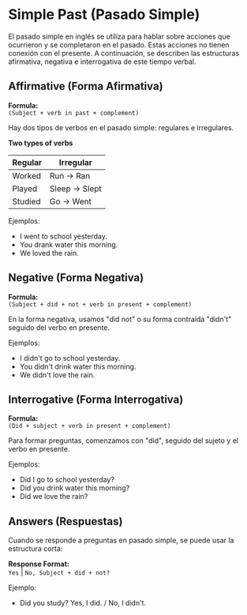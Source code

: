 # Simple Past (Pasado Simple)

El pasado simple en inglés se utiliza para hablar sobre acciones que ocurrieron y se completaron en el pasado. Estas acciones no tienen conexión con el presente. A continuación, se describen las estructuras afirmativa, negativa e interrogativa de este tiempo verbal.

## Affirmative (Forma Afirmativa)
**Formula:**  
`(Subject + verb in past + complement)`

Hay dos tipos de verbos en el pasado simple: regulares e irregulares.

**Two types of verbs**

| Regular  | Irregular        |
|----------|------------------|
| Worked   | Run -> Ran       |
| Played   | Sleep -> Slept   |
| Studied  | Go -> Went       |

Ejemplos:
- I went to school yesterday.
- You drank water this morning.
- We loved the rain.

## Negative (Forma Negativa)
**Formula:**  
`(Subject + did + not + verb in present + complement)`

En la forma negativa, usamos "did not" o su forma contraída "didn't" seguido del verbo en presente.

Ejemplos:
- I didn't go to school yesterday.
- You didn't drink water this morning.
- We didn't love the rain.

## Interrogative (Forma Interrogativa)
**Formula:**  
`(Did + subject + verb in present + complement)`

Para formar preguntas, comenzamos con "did", seguido del sujeto y el verbo en presente.

Ejemplos:
- Did I go to school yesterday?
- Did you drink water this morning?
- Did we love the rain?

## Answers (Respuestas)

Cuando se responde a preguntas en pasado simple, se puede usar la estructura corta:

**Response Format:**  
`Yes` | `No, Subject + did + not?`

Ejemplo:
- Did you study? Yes, I did. / No, I didn't.
